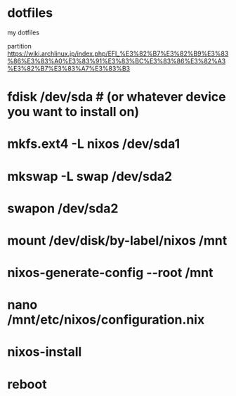 # dotfiles
my dotfiles

partition
https://wiki.archlinux.jp/index.php/EFI_%E3%82%B7%E3%82%B9%E3%83%86%E3%83%A0%E3%83%91%E3%83%BC%E3%83%86%E3%82%A3%E3%82%B7%E3%83%A7%E3%83%B3


# fdisk /dev/sda # (or whatever device you want to install on)
# mkfs.ext4 -L nixos /dev/sda1
# mkswap -L swap /dev/sda2
# swapon /dev/sda2
# mount /dev/disk/by-label/nixos /mnt
# nixos-generate-config --root /mnt
# nano /mnt/etc/nixos/configuration.nix
# nixos-install
# reboot

